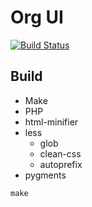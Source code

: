 # Org UI

[![Build Status](https://travis-ci.org/orgplace/orgui.svg?branch=master)](https://travis-ci.org/orgplace/orgui)

## Build

* Make
* PHP
* html-minifier
* less
  * glob
  * clean-css
  * autoprefix
* pygments

```
make
```
